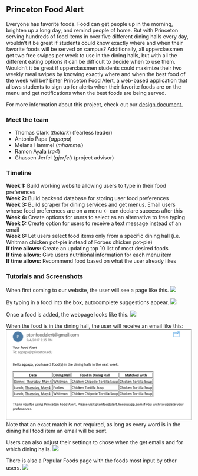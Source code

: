 ## Princeton Food Alert
Everyone has favorite foods. Food can get people up in the morning, brighten up a long day, and remind people of home. But with Princeton serving hundreds of food items in over five different dining halls every day, wouldn’t it be great if students could know exactly where and when their favorite foods will be served on campus? Additionally, all upperclassmen get two free swipes per week to use in the dining halls, but with all the different eating options it can be difficult to decide when to use them. Wouldn’t it be great if upperclassmen students could maximize their two weekly meal swipes by knowing exactly where and when the best food of the week will be? Enter Princeton Food Alert, a web-based application that allows students to sign up for alerts when their favorite foods are on the menu and get notifications when the best foods are being served.

For more information about this project, check out our [design document.](https://docs.google.com/a/princeton.edu/document/d/1FFMR6pEkamutO0nOa34wE3rtOTm_xqfbzCitnCA0piM/edit?usp=sharing)


### Meet the team
- Thomas Clark (_thclark_) (fearless leader)
- Antonio Papa (_agpapa_)
- Melana Hammel (_mhammel_)
- Ramon Ayala (_ra4_)
- Ghassen Jerfel (_gjerfel_) (project advisor)

### Timeline
**Week 1:** Build working website allowing users to type in their food preferences  
**Week 2:** Build backend database for storing user food preferences  
**Week 3:** Build scraper for dining services and get menus. Email users whose food preferences are on a menu ← can declare success after this  
**Week 4:** Create options for users to select as an alternative to free typing  
**Week 5:** Create option for users to receive a text message instead of an email  
**Week 6:** Let users select food items only from a specific dining hall (i.e. Whitman chicken pot-pie instead of Forbes chicken pot-pie)  
**If time allows:** Create an updating top 10 list of most desired foods  
**If time allows:** Give users nutritional information for each menu item  
**If time allows:** Recommend food based on what the user already likes  

### Tutorials and Screenshots

When first coming to our website, the user will see a page like this.
<img src="Screenshot_1.PNG">

By typing in a food into the box, autocomplete suggestions appear. 
<img src="Screenshot_2.PNG">

Once a food is added, the webpage looks like this.
<img src="Screenshot_3.PNG">

When the food is in the dining hall, the user will receive an email like this:
<img src="Email.PNG">
Note that an exact match is not required, as long as every word is in the dining hall food item an email will be sent.

Users can also adjust their settings to chose when the get emails and for which dining halls.
<img src="Settings.PNG">

There is also a Popular Foods page with the foods most input by other users.
<img src="Topten.PNG">
